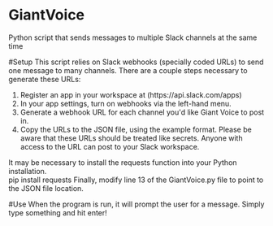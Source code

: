 # GiantVoice
Python script that sends messages to multiple Slack channels at the same time

#Setup
This script relies on Slack webhooks (specially coded URLs) to send one message to many channels. There are a couple steps necessary to generate these URLs:
<ol>
  <li>Register an app in your workspace at (https://api.slack.com/apps)</li>
  <li>In your app settings, turn on webhooks via the left-hand menu. </li>
  <li>Generate a webhook URL for each channel you'd like Giant Voice to post in.</li>
  <li>Copy the URLs to the JSON file, using the example format. Please be aware that these URLs should be treated like secrets. Anyone with access to the URL can post to your Slack workspace.</li>
</ol>
It may be necessary to install the requests function into your Python installation.<br> 
    pip install requests
Finally, modify line 13 of the GiantVoice.py file to point to the JSON file location.

#Use
When the program is run, it will prompt the user for a message. Simply type something and hit enter! 
